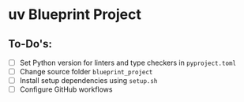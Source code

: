# uv Blueprint Project

## To-Do's:

- [ ] Set Python version for linters and type checkers in ``pyproject.toml``
- [ ] Change source folder `blueprint_project`
- [ ] Install setup dependencies using ``setup.sh``
- [ ] Configure GitHub workflows